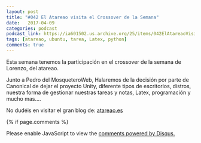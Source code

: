 ```yaml
---
layout: post
title: "#042 El Atareao visita el Crossover de la Semana"
date:   2017-04-09
categories: podcast
podcast_link: https://ia601502.us.archive.org/25/items/042ElAtareaoVisitaElCrossoverDeLaSemana/%23042%20El%20Atareao%20visita%20el%20Crossover%20de%20la%20Semana.mp3
tags: [atareao, ubuntu, tarea, Latex, python]
comments: true
---
```

Esta semana tenemos la participación en el crossover de la semana de Lorenzo, del atareao.

Junto a Pedro del MosqueteroWeb, Halaremos de la decisión por parte de Canonical de dejar el proyecto Unity, diferente tipos de escritorios, distros, nuestra forma de gestionar nuestras tareas y notas, Latex, programación y mucho mas....

No dudéis en visitar el gran blog de: [atareao.es](https://www.atareao.es/)


{% if page.comments %}
<div id="disqus_thread"></div>
<script>

/**
*  RECOMMENDED CONFIGURATION VARIABLES: EDIT AND UNCOMMENT THE SECTION BELOW TO INSERT DYNAMIC VALUES FROM YOUR PLATFORM OR CMS.
*  LEARN WHY DEFINING THESE VARIABLES IS IMPORTANT: https://disqus.com/admin/universalcode/#configuration-variables*/
/*
var disqus_config = function () {
this.page.url = PAGE_URL;  // Replace PAGE_URL with your page's canonical URL variable
this.page.identifier = PAGE_IDENTIFIER; // Replace PAGE_IDENTIFIER with your page's unique identifier variable
};
*/
(function() { // DON'T EDIT BELOW THIS LINE
var d = document, s = d.createElement('script');
s.src = 'https://https-angelbcn-github-io-ugeek.disqus.com/embed.js';
s.setAttribute('data-timestamp', +new Date());
(d.head || d.body).appendChild(s);
})();
</script>
<noscript>Please enable JavaScript to view the <a href="https://disqus.com/?ref_noscript">comments powered by Disqus.</a></noscript>
